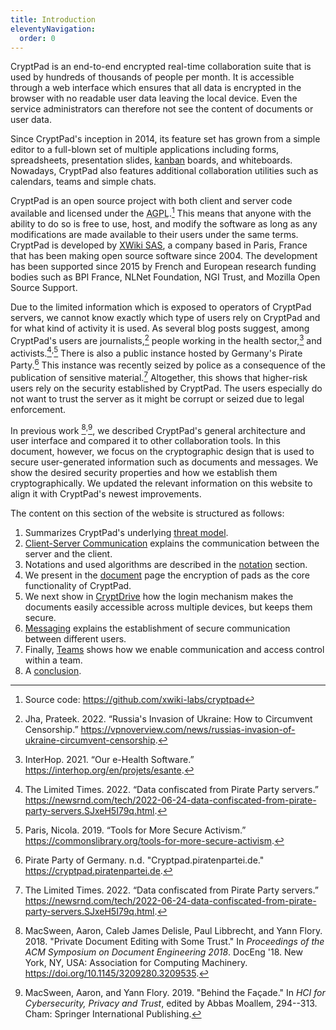 ```yaml
---
title: Introduction
eleventyNavigation:
  order: 0
---
```


CryptPad is an end-to-end encrypted real-time collaboration suite that is used
by hundreds of thousands of people per month.
It is accessible through a web interface which ensures that all data is
encrypted in the browser with no readable user data leaving the local device.
Even the service administrators can therefore not see the content of documents
or user data.

Since CryptPad's inception in 2014, its feature set has grown from
a simple editor to a full-blown set of multiple applications including
forms, spreadsheets, presentation slides,
[kanban](https://en.wikipedia.org/wiki/Kanban) boards, and whiteboards.
Nowadays, CryptPad also features additional collaboration utilities such as
calendars, teams and simple chats.

CryptPad is an open source project with both client and server code
available and licensed under the <abbr title="GNU Affero General Public
License">AGPL</abbr>.[^1]
This means that anyone with the ability to do so is free to use, host, and
modify the software as long as any modifications are made available to their
users under the same terms.
CryptPad is developed by [XWiki SAS](https://xwiki.com), a company based in
Paris, France that has been making open source software since 2004.
The development has been supported since 2015 by French and European research
funding bodies such as BPI France, NLNet Foundation, NGI Trust, and Mozilla Open
Source Support.

Due to the limited information which is exposed to operators of CryptPad
servers, we cannot know exactly which type of users rely on CryptPad and
for what kind of activity it is used.
As several blog posts suggest, among CryptPad's users are
journalists,[^jha22] people working in the health sector,[^interhop21] and
activists.[^times22]<sup>,</sup>[^paris19]
There is also a public instance hosted by Germany's Pirate Party.[^ppg]
This instance was recently seized by police as a consequence of the
publication of sensitive material.[^times22]
Altogether, this shows that higher-risk users rely on the security established
by CryptPad.
The users especially do not want to trust the server as it might be corrupt or
seized due to legal enforcement.

In previous work [^MacSween2018]<sup>,</sup>[^MacSween2019], we described
CryptPad's general architecture and user interface and compared it to other
collaboration tools.
In this document, however, we focus on the cryptographic design that is used to
secure user-generated information such as documents and messages.
We show the desired security properties and how we establish them
cryptographically.
We updated the relevant information on this website to align it with CryptPad's
newest improvements.

The content on this section of the website is structured as follows:

1. Summarizes CryptPad's underlying [threat model](./threat-model/).
2. [Client-Server Communication](./client-server-communication/) explains the
	communication between the server and the client.
3. Notations and used algorithms are described in the [notation](./notations)
	section.
4. We present in the [document](./document/) page the encryption of pads as the
	core functionality of CryptPad.
5. We next show in [CryptDrive](./cryptdrive/) how the login mechanism makes the
	documents easily accessible across multiple devices, but keeps them secure.
6. [Messaging](./messaging/) explains the establishment of secure communication
between different users.
7. Finally, [Teams](./teams/) shows how we enable communication and access
	control within a team.
8. A [conclusion](./conclusion/).

[^1]: Source code: <https://github.com/xwiki-labs/cryptpad>
[^interhop21]: InterHop. 2021. “Our e-Health Software.”
<https://interhop.org/en/projets/esante>.
[^jha22]: Jha, Prateek. 2022. “Russia's Invasion of Ukraine: How to Circumvent
Censorship.”
<https://vpnoverview.com/news/russias-invasion-of-ukraine-circumvent-censorship>.
[^times22]: The Limited Times. 2022. “Data confiscated from Pirate Party
servers.”
<https://newsrnd.com/tech/2022-06-24-data-confiscated-from-pirate-party-servers.SJxeH5I79q.html>.
[^paris19]: Paris, Nicola. 2019. “Tools for More Secure Activism.”
<https://commonslibrary.org/tools-for-more-secure-activism>.
[^ppg]: Pirate Party of Germany. n.d. "Cryptpad.piratenpartei.de."
<https://cryptpad.piratenpartei.de>.
[^MacSween2018]: MacSween, Aaron, Caleb James Delisle, Paul Libbrecht, and Yann
Flory. 2018. "Private Document Editing with Some Trust." In
*Proceedings of the ACM Symposium on Document Engineering 2018*. DocEng
'18. New York, NY, USA: Association for Computing Machinery.
<https://doi.org/10.1145/3209280.3209535>.
[^MacSween2019]: MacSween, Aaron, and Yann Flory. 2019. "Behind the Façade." In
*HCI for Cybersecurity, Privacy and Trust*, edited by Abbas Moallem,
294--313. Cham: Springer International Publishing.
